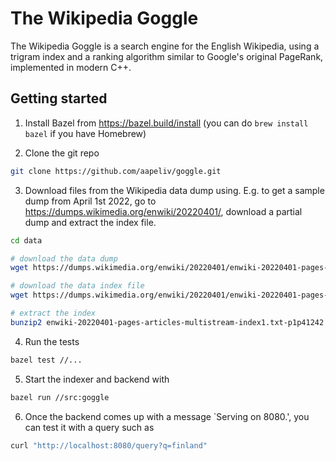 # The Wikipedia Goggle

The Wikipedia Goggle is a search engine for the English Wikipedia, using a trigram index and a ranking algorithm similar to Google's original PageRank, implemented in modern C++.

## Getting started

1. Install Bazel from <https://bazel.build/install> (you can do `brew install bazel` if you have Homebrew)

2. Clone the git repo

```sh
git clone https://github.com/aapeliv/goggle.git
```

3. Download files from the Wikipedia data dump using. E.g. to get a sample dump from April 1st 2022, go to <https://dumps.wikimedia.org/enwiki/20220401/>, download a partial dump and extract the index file.

```sh
cd data

# download the data dump
wget https://dumps.wikimedia.org/enwiki/20220401/enwiki-20220401-pages-articles-multistream1.xml-p1p41242.bz2

# download the data index file
wget https://dumps.wikimedia.org/enwiki/20220401/enwiki-20220401-pages-articles-multistream-index1.txt-p1p41242.bz2

# extract the index
bunzip2 enwiki-20220401-pages-articles-multistream-index1.txt-p1p41242.bz2
```

4. Run the tests

```sh
bazel test //...
```

5. Start the indexer and backend with

```sh
bazel run //src:goggle
```

6. Once the backend comes up with a message `Serving on 8080.', you can test it with a query such as

```sh
curl "http://localhost:8080/query?q=finland"
```
